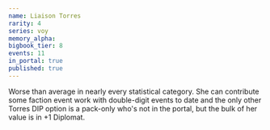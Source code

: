 ```yaml
---
name: Liaison Torres
rarity: 4
series: voy
memory_alpha:
bigbook_tier: 8
events: 11
in_portal: true
published: true
---
```


Worse than average in nearly every statistical category. She can contribute some faction event work with double-digit events to date and the only other Torres DIP option is a pack-only who's not in the portal, but the bulk of her value is in +1 Diplomat.
